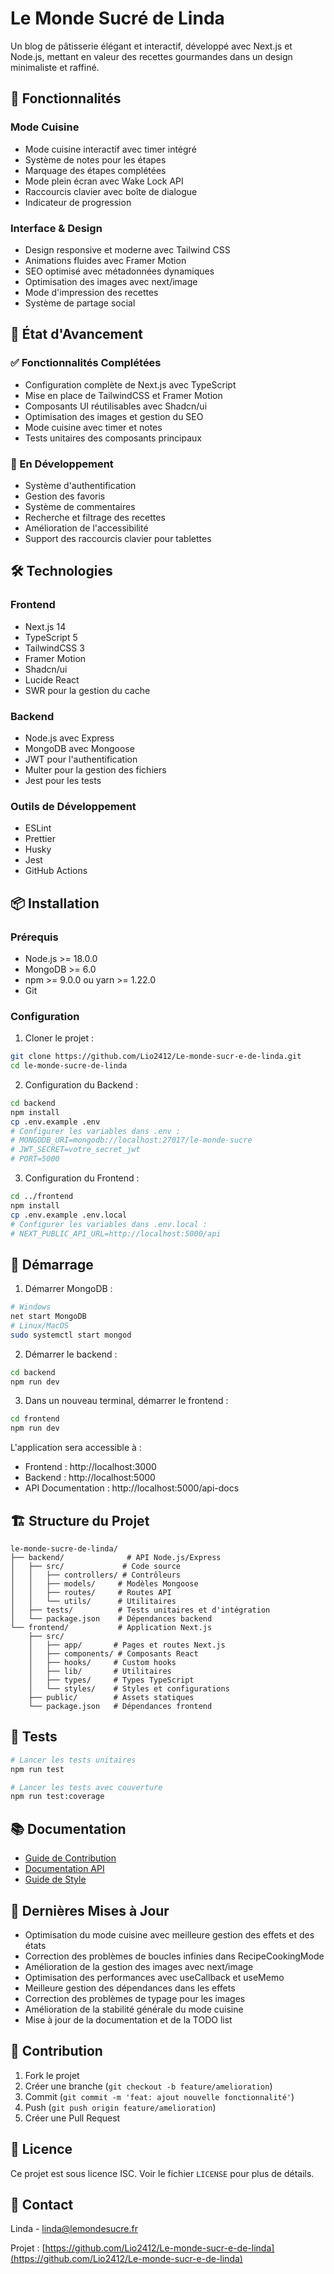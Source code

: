 # Le Monde Sucré de Linda

Un blog de pâtisserie élégant et interactif, développé avec Next.js et Node.js, mettant en valeur des recettes gourmandes dans un design minimaliste et raffiné.

## 🌟 Fonctionnalités

### Mode Cuisine
- Mode cuisine interactif avec timer intégré
- Système de notes pour les étapes
- Marquage des étapes complétées
- Mode plein écran avec Wake Lock API
- Raccourcis clavier avec boîte de dialogue
- Indicateur de progression

### Interface & Design
- Design responsive et moderne avec Tailwind CSS
- Animations fluides avec Framer Motion
- SEO optimisé avec métadonnées dynamiques
- Optimisation des images avec next/image
- Mode d'impression des recettes
- Système de partage social

## 🚧 État d'Avancement

### ✅ Fonctionnalités Complétées
- Configuration complète de Next.js avec TypeScript
- Mise en place de TailwindCSS et Framer Motion
- Composants UI réutilisables avec Shadcn/ui
- Optimisation des images et gestion du SEO
- Mode cuisine avec timer et notes
- Tests unitaires des composants principaux

### 🔄 En Développement
- Système d'authentification
- Gestion des favoris
- Système de commentaires
- Recherche et filtrage des recettes
- Amélioration de l'accessibilité
- Support des raccourcis clavier pour tablettes

## 🛠 Technologies

### Frontend
- Next.js 14
- TypeScript 5
- TailwindCSS 3
- Framer Motion
- Shadcn/ui
- Lucide React
- SWR pour la gestion du cache

### Backend
- Node.js avec Express
- MongoDB avec Mongoose
- JWT pour l'authentification
- Multer pour la gestion des fichiers
- Jest pour les tests

### Outils de Développement
- ESLint
- Prettier
- Husky
- Jest
- GitHub Actions

## 📦 Installation

### Prérequis
- Node.js >= 18.0.0
- MongoDB >= 6.0
- npm >= 9.0.0 ou yarn >= 1.22.0
- Git

### Configuration

1. Cloner le projet :
```bash
git clone https://github.com/Lio2412/Le-monde-sucr-e-de-linda.git
cd le-monde-sucre-de-linda
```

2. Configuration du Backend :
```bash
cd backend
npm install
cp .env.example .env
# Configurer les variables dans .env :
# MONGODB_URI=mongodb://localhost:27017/le-monde-sucre
# JWT_SECRET=votre_secret_jwt
# PORT=5000
```

3. Configuration du Frontend :
```bash
cd ../frontend
npm install
cp .env.example .env.local
# Configurer les variables dans .env.local :
# NEXT_PUBLIC_API_URL=http://localhost:5000/api
```

## 🚀 Démarrage

1. Démarrer MongoDB :
```bash
# Windows
net start MongoDB
# Linux/MacOS
sudo systemctl start mongod
```

2. Démarrer le backend :
```bash
cd backend
npm run dev
```

3. Dans un nouveau terminal, démarrer le frontend :
```bash
cd frontend
npm run dev
```

L'application sera accessible à :
- Frontend : http://localhost:3000
- Backend : http://localhost:5000
- API Documentation : http://localhost:5000/api-docs

## 🏗 Structure du Projet

```
le-monde-sucre-de-linda/
├── backend/              # API Node.js/Express
│   ├── src/             # Code source
│   │   ├── controllers/ # Contrôleurs
│   │   ├── models/     # Modèles Mongoose
│   │   ├── routes/     # Routes API
│   │   └── utils/      # Utilitaires
│   ├── tests/          # Tests unitaires et d'intégration
│   └── package.json    # Dépendances backend
└── frontend/           # Application Next.js
    ├── src/
    │   ├── app/       # Pages et routes Next.js
    │   ├── components/ # Composants React
    │   ├── hooks/     # Custom hooks
    │   ├── lib/       # Utilitaires
    │   ├── types/     # Types TypeScript
    │   └── styles/    # Styles et configurations
    ├── public/        # Assets statiques
    └── package.json   # Dépendances frontend
```

## 🧪 Tests

```bash
# Lancer les tests unitaires
npm run test

# Lancer les tests avec couverture
npm run test:coverage
```

## 📚 Documentation

- [Guide de Contribution](./CONTRIBUTING.md)
- [Documentation API](./API.md)
- [Guide de Style](./STYLE_GUIDE.md)

## 🔄 Dernières Mises à Jour

- Optimisation du mode cuisine avec meilleure gestion des effets et des états
- Correction des problèmes de boucles infinies dans RecipeCookingMode
- Amélioration de la gestion des images avec next/image
- Optimisation des performances avec useCallback et useMemo
- Meilleure gestion des dépendances dans les effets
- Correction des problèmes de typage pour les images
- Amélioration de la stabilité générale du mode cuisine
- Mise à jour de la documentation et de la TODO list

## 🤝 Contribution

1. Fork le projet
2. Créer une branche (`git checkout -b feature/amelioration`)
3. Commit (`git commit -m 'feat: ajout nouvelle fonctionnalité'`)
4. Push (`git push origin feature/amelioration`)
5. Créer une Pull Request

## 📝 Licence

Ce projet est sous licence ISC. Voir le fichier `LICENSE` pour plus de détails.

## 📧 Contact

Linda - [linda@lemondesucre.fr](mailto:linda@lemondesucre.fr)

Projet : [https://github.com/Lio2412/Le-monde-sucr-e-de-linda](https://github.com/Lio2412/Le-monde-sucr-e-de-linda) 